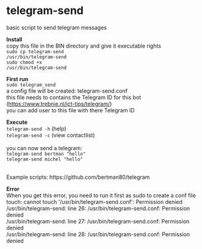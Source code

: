 # telegram-send<br>
basic script to send telegram messages

**Install**<br>
copy this file in the BIN directory and give it executable rights<br>
<code>sudo cp telegram-send /usr/bin/telegram-send</code><br>
<code>sudo chmod +x /usr/bin/telegram-send</code>

**First run**<br>
<code>sudo telegram_send</code><br>
a config file will be created: telegram-send.conf<br>
this file needs to contains the Telegram ID for this bot (https://www.trebnie.nl/ict-tips/telegram/)<br>
you can add user to this file with there Telegram ID

**Execute**<br>
<code>telegram-send -h</code> (help)<br>
<code>telegram-send -c</code> (view contactlist)<br>
<br>
you can now send a telegram:<br>
<code>telegram-send bertman "hello"</code><br>
<code>telegram-send michel "hello"</code><br>

<br>
Example scripts: https://github.com/bertman80/telegram

**Error**<br>
When you get this error, you need to run it first as sudo to create a conf file<br>
touch: cannot touch '/usr/bin/telegram-send.conf': Permission denied<br>
/usr/bin/telegram-send: line 26: /usr/bin/telegram-send.conf: Permission denied<br>
/usr/bin/telegram-send: line 27: /usr/bin/telegram-send.conf: Permission denied<br>
/usr/bin/telegram-send: line 28: /usr/bin/telegram-send.conf: Permission denied<br>
